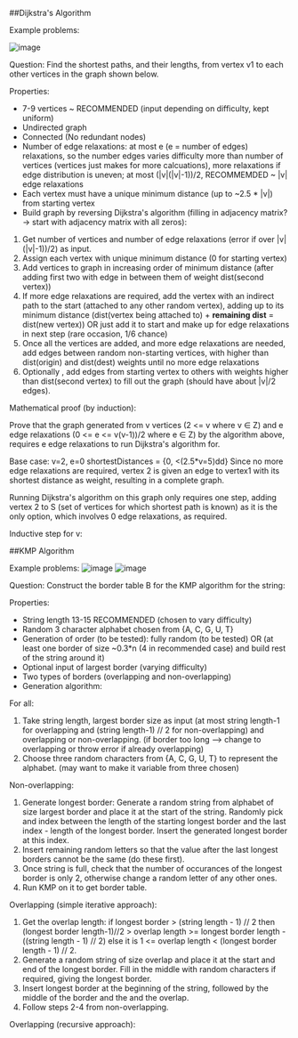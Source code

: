 ##Dijkstra's Algorithm

Example problems:

![image](https://user-images.githubusercontent.com/77453616/197855184-a6872223-de1c-4959-96b0-e6d1a1174223.png)

Question: 
Find the shortest paths, and their lengths, from vertex v1 to each other vertices in the graph shown below.

Properties:
  - 7-9 vertices ~ RECOMMENDED (input depending on difficulty, kept uniform)
  - Undirected graph
  - Connected (No redundant nodes)
  - Number of edge relaxations: at most e (e = number of edges) relaxations, so the number edges varies difficulty more than number of vertices (vertices just makes for more calcuations), more relaxations if edge distribution is uneven; at most (|v|(|v|-1))/2, RECOMMEMDED ~ |v| edge relaxations
  - Each vertex must have a unique minimum distance (up to ~2.5 * |v|) from starting vertex
  - Build graph by reversing Dijkstra's algorithm (filling in adjacency matrix? -> start with adjacency matrix with all zeros):
  
  1. Get number of vertices and number of edge relaxations (error if over |v|(|v|-1))/2) as input.
  2. Assign each vertex with unique minimum distance (0 for starting vertex)
  3. Add vertices to graph in increasing order of minimum distance (after adding first two with edge in between them of weight dist(second vertex))
  4. If more edge relaxations are required, add the vertex with an indirect path to the start (attached to any other random vertex), adding up to its minimum distance (dist(vertex being attached to) + **remaining dist** = dist(new vertex)) OR just add it to start and make up for edge relaxations in next step (rare occasion, 1/6 chance)
  5. Once all the vertices are added, and more edge relaxations are needed, add edges between random non-starting vertices, with higher than dist(origin) and dist(dest) weights until no more edge relaxations
  6. Optionally , add edges from starting vertex to others with weights higher than dist(second vertex) to fill out the graph (should have about |v|/2 edges).

Mathematical proof (by induction):

Prove that the graph generated from v vertices (2 <= v where v ∈ Z) and e edge relaxations (0 <= e <= v(v-1))/2 where e ∈ Z) by the algorithm above, requires e edge relaxations to run Dijkstra's algorithm for. 

Base case:
v=2, e=0
shortestDistances = {0, <(2.5*v=5)dd} 
Since no more edge relaxations are required, vertex 2 is given an edge to vertex1 with its shortest distance as weight, resulting in a complete graph.

Running Dijkstra's algorithm on this graph only requires one step, adding vertex 2 to S (set of vertices for which shortest path is known) as it is the only option, which involves 0 edge relaxations, as required.

Inductive step for v:

##KMP Algorithm

Example problems:
![image](https://user-images.githubusercontent.com/77453616/198338456-365255b3-7687-4d68-93b5-f4407ad590a1.png)
![image](https://user-images.githubusercontent.com/77453616/198339300-6679fd45-969e-429e-baec-de0318b43c64.png)

Question:
Construct the border table B for the KMP algorithm for the string:

Properties:
  - String length 13-15 RECOMMENDED (chosen to vary difficulty)
  - Random 3 character alphabet chosen from {A, C, G, U, T}
  - Generation of order (to be tested): fully random (to be tested) OR (at least one border of size ~0.3*n (4 in recommended case) and build rest of the string around it)
  - Optional input of largest border (varying difficulty)
  - Two types of borders (overlapping and non-overlapping)
  - Generation algorithm:

For all: 
  1. Take string length, largest border size as input (at most string length-1 for overlapping and (string length-1) // 2 for non-overlapping) and overlapping or non-overlapping. (if border too long --> change to overlapping or throw error if already overlapping)
  2. Choose three random characters from {A, C, G, U, T} to represent the alphabet. (may want to make it variable from three chosen)

Non-overlapping: 
  1. Generate longest border: Generate a random string from alphabet of size largest border and place it at the start of the string. Randomly pick and index between the length of the starting longest border and the last index - length of the longest border. Insert the generated longest border at this index.
  2. Insert remaining random letters so that the value after the last longest borders cannot be the same (do these first).
  3. Once string is full, check that the number of occurances of the longest border is only 2, otherwise change a random letter of any other ones.
  4. Run KMP on it to get border table.

Overlapping (simple iterative approach): 
  1. Get the overlap length: if longest border > (string length - 1) // 2 then (longest border length-1)//2 > overlap length >= longest border length - ((string length - 1) // 2) else it is 1 <= overlap length < (longest border length - 1) // 2.
  2. Generate a random string of size overlap and place it at the start and end of the longest border. Fill in the middle with random characters if required, giving the longest border.
  3. Insert longest border at the beginning of the string, followed by the middle of the border and the and the overlap.
  4. Follow steps 2-4 from non-overlapping.

Overlapping (recursive approach):
